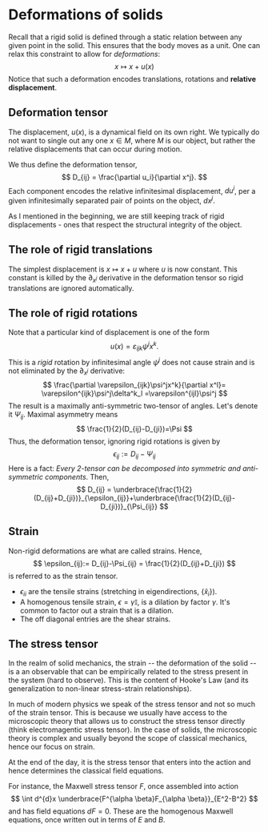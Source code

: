 # Deformations of solids

Recall that a rigid solid is defined through a static relation between any given point in the solid. This ensures that the body moves as a unit. One can relax this constraint to allow for *deformations*:
$$
x\mapsto x+u(x)
$$
Notice that such a deformation encodes translations, rotations and **relative displacement**.
## Deformation tensor
The displacement, $u(x)$, is a dynamical field on its own right. We typically do not want to single out any one $x\in M$, where $M$ is our object, but rather the relative displacements that can occur during motion. 

We thus define the deformation tensor,
$$
D_{ij} = \frac{\partial u_i}{\partial x^j}.
$$
Each component encodes the relative infinitesimal displacement, $du^i$, per a given infinitesimally separated pair of points on the object, $dx^j$. 

As I mentioned in the beginning, we are still keeping track of rigid displacements - ones that respect the structural integrity of the object. 

## The role of rigid translations

The simplest displacement is $x\mapsto x+u$ where $u$ is now constant. This constant is killed by the $\partial_{x^j}$ derivative in the deformation tensor so rigid translations are ignored automatically. 

## The role of rigid rotations

Note that a particular kind of displacement is one of the form
$$
u(x) = \varepsilon_{ijk}\psi^jx^k.
$$
This is a *rigid* rotation by infinitesimal angle $\psi^j$ does not cause strain and is not eliminated by the $\partial_{x^j}$ derivative:
$$
\frac{\partial \varepsilon_{ijk}\psi^jx^k}{\partial x^l}= \varepsilon^{ijk}\psi^j\delta^k_l =\varepsilon^{ijl}\psi^j
$$
The result is a maximally anti-symmetric two-tensor of angles. Let's denote it $\Psi_{ij}$. Maximal asymmetry means
$$
\frac{1}{2}(D_{ij}-D_{ji})=\Psi
$$
Thus, the deformation tensor, ignoring rigid rotations is given by 
$$
\epsilon_{ij}:= D_{ij}-\Psi_{ij}
$$
Here is a fact: *Every 2-tensor can be decomposed into symmetric and anti-symmetric components*. Then,
$$
D_{ij} = \underbrace{\frac{1}{2}(D_{ij}+D_{ji})}_{\epsilon_{ij}}+\underbrace{\frac{1}{2}(D_{ij}-D_{ji})}_{\Psi_{ij}}
$$

## Strain

Non-rigid deformations are what are called strains. Hence,
$$
\epsilon_{ij}:= D_{ij}-\Psi_{ij} = \frac{1}{2}(D_{ij}+D_{ji})
$$
is referred to as the strain tensor. 
- $\epsilon_{ii}$ are the tensile strains (stretching in eigendirections, $\{\hat x_i\}$). 
- A homogenous tensile strain, $\epsilon = \gamma\mathbb I$, is a dilation by factor $\gamma$. It's common to factor out a strain that is a dilation. 
-  The off diagonal entries are the shear strains. 

## The stress tensor

In the realm of solid mechanics, the strain -- the deformation of the solid -- is a an observable that can be empirically related to the stress present in the system (hard to observe). This is the content of Hooke's Law (and its generalization to non-linear stress-strain relationships).

In much of modern physics we speak of the stress tensor and not so much of the strain tensor. This is because we usually have access to the microscopic theory that allows us to construct the stress tensor directly (think electromagentic stress tensor). In the case of solids, the microscopic theory is complex and usually beyond the scope of classical mechanics, hence our focus on strain.

At the end of the day, it is the stress tensor that enters into the action and hence determines the classical field equations.

For instance, the Maxwell stress tensor $F$, once assembled into action
$$
\int d^{d}x \underbrace{F^{\alpha \beta}F_{\alpha \beta}}_{E^2-B^2}
$$
and has field equations $dF=0$. These are the homogenous Maxwell equations, once written out in terms of $E$ and $B$.
